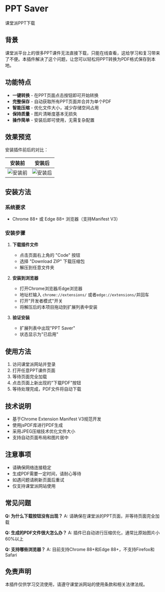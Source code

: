 # PPT Saver

课堂派PPT下载

## 背景

课堂派平台上的很多PPT课件无法直接下载，只能在线查看，这给学习和复习带来了不便。本插件解决了这个问题，让您可以轻松将PPT转换为PDF格式保存到本地。

## 功能特点

- **一键转换** - 在PPT页面点击按钮即可开始转换
- **完整保存** - 自动获取所有PPT页面并合并为单个PDF
- **智能压缩** - 优化文件大小，减少存储空间占用
- **保持质量** - 图片清晰度基本无损失
- **操作简单** - 安装后即可使用，无需复杂配置

## 效果预览

安装插件前后的对比：

| 安装前                                                       | 安装后                                                       |
| ------------------------------------------------------------ | ------------------------------------------------------------ |
| ![安装前](https://daytime001-picturebed.oss-cn-nanjing.aliyuncs.com/typora/20250806104602.png) | ![安装后](https://daytime001-picturebed.oss-cn-nanjing.aliyuncs.com/typora/20250806130835.png) |

## 安装方法

### 系统要求
- Chrome 88+ 或 Edge 88+ 浏览器（支持Manifest V3）

### 安装步骤

1. **下载插件文件**
   - 点击页面右上角的 "Code" 按钮
   - 选择 "Download ZIP" 下载压缩包
   - 解压到任意文件夹

2. **安装到浏览器**
   - 打开Chrome浏览器/Edge浏览器
   - 地址栏输入 `chrome://extensions/` 或者`edge://extensions/`并回车
   - 打开"开发者模式"开关
   - 将解压后的本项目拖动到扩展列表中安装

3. **验证安装**
   - 扩展列表中出现"PPT Saver"
   - 状态显示为"已启用"

## 使用方法

1. 访问课堂派网站并登录
2. 打开任意PPT课件页面
3. 等待页面完全加载
4. 点击页面上新出现的"下载PDF"按钮
5. 等待处理完成，PDF文件将自动下载

## 技术说明

- 基于Chrome Extension Manifest V3规范开发
- 使用jsPDF库进行PDF生成
- 采用JPEG压缩技术优化文件大小
- 支持自动页面布局和图片居中

## 注意事项

- 请确保网络连接稳定
- 生成PDF需要一定时间，请耐心等待
- 如遇问题请刷新页面后重试
- 仅支持课堂派网站使用

## 常见问题

**Q: 为什么下载按钮没有出现？**
A: 请确保在课堂派的PPT页面，并等待页面完全加载

**Q: 生成的PDF文件很大怎么办？**
A: 插件已自动进行压缩优化，通常比原始图片小60%以上

**Q: 支持哪些浏览器？**
A: 目前支持Chrome 88+和Edge 88+，不支持Firefox和Safari

## 免责声明

本插件仅供学习交流使用，请遵守课堂派网站的使用条款和相关法律法规。
